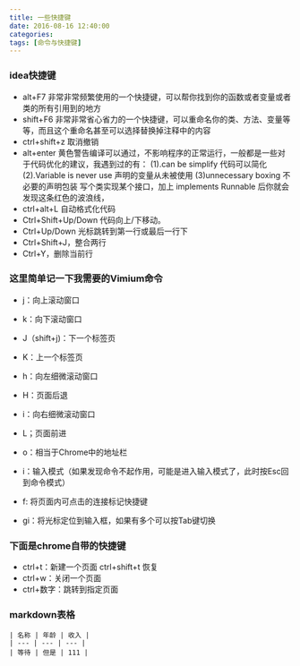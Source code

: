 ```yaml
---
title: 一些快捷键
date: 2016-08-16 12:40:00
categories: 
tags: [命令与快捷键]
---
```


### idea快捷键

* alt+F7
  非常非常频繁使用的一个快捷键，可以帮你找到你的函数或者变量或者类的所有引用到的地方
* shift+F6
  非常非常省心省力的一个快捷键，可以重命名你的类、方法、变量等等，而且这个重命名甚至可以选择替换掉注释中的内容
* ctrl+shift+z
  取消撤销
* alt+enter
  黄色警告编译可以通过，不影响程序的正常运行，一般都是一些对于代码优化的建议，我遇到过的有：
  (1).can be simplify
  代码可以简化
  (2).Variable is never use
  声明的变量从未被使用
  (3)unnecessary boxing
  不必要的声明包装
  写个类实现某个接口，加上 implements Runnable 后你就会发现这条红色的波浪线，
* ctrl+alt+L
  自动格式化代码
* Ctrl+Shift+Up/Down 代码向上/下移动。
* Ctrl+Up/Down 光标跳转到第一行或最后一行下
* Ctrl+Shift+J，整合两行
* Ctrl+Y，删除当前行

### 这里简单记一下我需要的Vimium命令
* j：向上滚动窗口
* k：向下滚动窗口
* J（shift+j)：下一个标签页
* K：上一个标签页

* h：向左细微滚动窗口
* H：页面后退
* i：向右细微滚动窗口
* L；页面前进

* o：相当于Chrome中的地址栏
* i：输入模式（如果发现命令不起作用，可能是进入输入模式了，此时按Esc回到命令模式）
* f: 将页面内可点击的连接标记快捷键 
* gi：将光标定位到输入框，如果有多个可以按Tab键切换

### 下面是chrome自带的快捷键
* ctrl+t：新建一个页面 ctrl+shift+t 恢复
* ctrl+w：关闭一个页面
* ctrl+数字：跳转到指定页面

### markdown表格

```
| 名称 | 年龄 | 收入 |
| --- | --- | --- |
| 等待 | 但是 | 111 |
```
